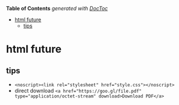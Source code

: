 <!-- START doctoc generated TOC please keep comment here to allow auto update -->
<!-- DON'T EDIT THIS SECTION, INSTEAD RE-RUN doctoc TO UPDATE -->
**Table of Contents**  *generated with [DocToc](https://github.com/thlorenz/doctoc)*

- [html future](#html-future)
  - [tips](#tips)

<!-- END doctoc generated TOC please keep comment here to allow auto update -->

# html future

## tips

- `<noscript><link rel="stylesheet" href="style.css"></noscript>`
- direct download `<a href="https://goo.gl/file.pdf" type="application/octet-stream" download>Download PDF</a>`
